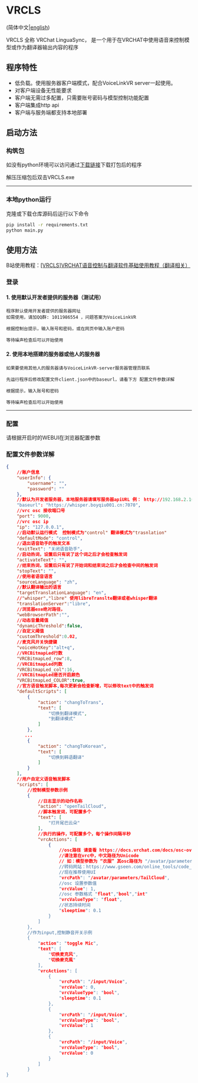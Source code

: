 # VRCLS
(简体中文|[english](README.md))

VRCLS 全称 VRChat LinguaSync， 是一个用于在VRCHAT中使用语音来控制模型或作为翻译器输出内容的程序

## 程序特性

- 低负载。使用服务器客户端模式，配合VoiceLinkVR server一起使用。
- 对客户端设备无性能要求
- 客户端无需过多配置，只需要账号密码与模型控制功能配置
- 客户端集成http api
- 客户端与服务端都支持本地部署

## 启动方法

### 构筑包

如没有python环境可以访问通过[下载链接](https://github.com/VoiceLinkVR/VRCLS/releases)下载打包后的程序

解压压缩包后双击VRCLS.exe 


---
### 本地python运行

克隆或下载仓库源码后运行以下命令
```bash
pip install -r requirements.txt 
python main.py
```

## 使用方法

B站使用教程：[[VRCLS]VRCHAT语音控制与翻译软件基础使用教程（翻译相关）](https://www.bilibili.com/video/BV14hNae6Ext/?share_source=copy_web&vd_source=ffd2f3e2acd107095c2208f7864e9582)

### 登录

#### 1. 使用默认开发者提供的服务器（测试用）

    程序默认使用开发者提供的服务器网址
    如需使用，请加QQ群: 1011986554 ，问题答案为VoiceLinkVR

    根据控制台提示，输入账号和密码，或在网页中输入账户密码

    等待噪声检查后可以开始使用


####  2. 使用本地搭建的服务器或他人的服务器

    如果要使用其他人的服务器请与VoiceLinkVR-server服务器管理员联系

    先运行程序后修改配置文件client.json中的baseurl，请看下方 配置文件参数详解

    根据提示，输入账号和密码

    等待噪声检查后可以开始使用

---

### 配置

请根据开启时的WEBUI在浏览器配置参数


### 配置文件参数详解

```json
{
    //账户信息
    "userInfo": {
        "username": "",
        "password": ""
    },
    //默认为开发者服务器，本地服务器请填写服务器apiURL 例： http://192.168.2.10:8980/api
    "baseurl": "https://whisper.boyqiu001.cn:7070",
    //vrc osc 接收端口号
    "port": 9000,
    //vrc osc ip
    "ip": "127.0.0.1",
    //启动默认运行模式  控制模式为"control" 翻译模式为"trasnlation"
    "defaultMode": "control",
    //退出语音助手的触发文本
    "exitText": "关闭语音助手",
    //启动热词，设置后只有说了这个词之后才会检查触发词
    "activateText": "",
    //结束热词，设置后只有说了开始词和结束词之后才会检查中间的触发词
    "stopText": "",
    //使用者语音语言
    "sourceLanguage": "zh",
    //默认翻译输出的语言
    "targetTranslationLanguage": "en",
    //"whisper","libre" 使用libreTranslte翻译或者whisper翻译
    "translationServer":"libre",
    //浏览器exe绝对路径，
    "webBrowserPath":"",
    //动态音量阈值
    "dynamicThreshold":false,
    //自定义阈值
    "customThreshold":0.02,
    //麦克风开关快捷键
    "voiceHotKey":"alt+q",
    //VRCBitmapLed行数
    "VRCBitmapLed_row":8,
    //VRCBitmapLed列数
    "VRCBitmapLed_col":16,
    //VRCBitmapLed是否开启颜色
    "VRCBitmapLed_COLOR":true,
    //官方语音触发脚本,每次更新会检查新增，可以修改text中的触发词
    "defaultScripts": [
        {
            "action": "changToTrans",
            "text": [
                "切换到翻译模式",
                "到翻译模式"
            ]
        },
       ...
        {
            "action": "changToKorean",
            "text": [
                "切换到韩语翻译"
            ]
        }
    ],
    //用户自定义语音触发脚本
    "scripts": [
        //控制模型参数示例
        {
            //日志显示的动作名称
            "action": "openTailCloud",
            //脚本触发词，可配置多个
            "text": [
                "打开尾巴云朵"
            ],
            //执行的操作，可配置多个，每个操作间隔半秒
            "vrcActions": [
                {
                    //osc路径 请查看 https://docs.vrchat.com/docs/osc-overview 下的内容
                    //请注意在vrc中，中文路径为Unicode
                    // 如：模型参数为 “衣服” 其osc路径为 "/avatar/parameters/\\u8863\\u670d”
                    //转码网站：https://www.gseen.com/online_tools/code_change/unicode_ascii
                    //现在推荐使用UI
                    "vrcPath": "/avatar/parameters/TailCloud",
                    //osc 设置参数值
                    "vrcValue": 1,
                    //osc 参数格式 "float","bool","int"
                    "vrcValueType": "float",
                    //状态持续时间
                    "sleeptime": 0.1
                }
            ]
        },
        //作为input,控制静音开关示例
        {
            "action": "toggle Mic",
            "text": [
                "切换麦克风",
                "切換麥克風"
            ],
            "vrcActions": [
                {
                    "vrcPath": "/input/Voice",
                    "vrcValue": 0,
                    "vrcValueType": "bool",
                    "sleeptime": 0.1
                },
                {
                    "vrcPath": "/input/Voice",
                    "vrcValueType": "bool",
                    "vrcValue": 1
                },
                {
                    "vrcPath": "/input/Voice",
                    "vrcValueType": "bool",
                    "vrcValue": 0
                }
            ]
        }
}

```
